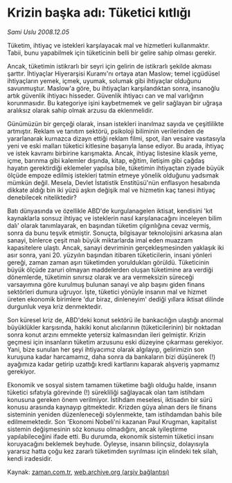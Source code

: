 # Krizin başka adı: Tüketici kıtlığı

*Sami Uslu 2008.12.05*

<tr><td class="metin" colspan="2" style="padding-top: 20px; padding-left: 5px; ">Tüketim, ihtiyaç ve istekleri karşılayacak mal ve hizmetleri kullanmaktır. Tabii, bunu yapabilmek için tüketicinin belli bir gelire sahip olması gerekir.</td></tr><tr><td class="metin" colspan="2" style="padding-top: 20px; padding-left: 5px; "><p> Ancak, tüketimin istikrarlı bir seyri için gelirin de istikrarlı şekilde akması şarttır. İhtiyaçlar Hiyerarşisi Kuramı'nı ortaya atan Maslow; temel içgüdüsel ihtiyaçların yemek, içmek, uyumak, solumak gibi ihtiyaçlar olduğunu savunmuştur. Maslow'a göre, bu ihtiyaçları karşılandıktan sonra, insanoğlu artık güvenlik ihtiyacı hisseder. Güvenlik ihtiyacı can ve mal varlığının korunmasıdır. Bu kategoriye işini kaybetmemek ve gelir sağlayan bir uğraşa aralıksız olarak sahip olmak arzusu da eklenmelidir. 
<p> Günümüzün bir gerçeği olarak, insan istekleri inanılmaz sayıda ve çeşitlilikte artmıştır. Reklam ve tanıtım sektörü, psikoloji biliminin verilerinden de yararlanarak kurnazca dizayn ettiği reklam filmi, spot, ilan vesaire vasıtasıyla yeni ve eski malları tüketici kitlesine başarıyla lanse ediyor. Bu arada, ihtiyaç ve istek kavramı birbirine karışmakta. Ancak, ihtiyaç listesine klasik yeme, içme, barınma gibi kalemler dışında, kitap, eğitim, iletişim gibi çağdaş hayatın gerektirdiği eklemeler yapılsa bile, tüketimin ihtiyaçtan ziyade büyük ölçüde empoze edilmiş istekleri tatmin etmeye yönelik olduğunu yadsımak mümkün değil. Mesela, Devlet İstatistik Enstitüsü'nün enflasyon hesabında dikkate aldığı bin iki yüzü aşkın değişik mal ve hizmetin kaç tanesi ihtiyaç denebilecek niteliktedir? 
<p> Batı dünyasında ve özellikle ABD'de kurgulanagelen iktisat, kendisini 'kıt kaynaklarla sonsuz ihtiyaç ve isteklerin nasıl karşılanacağını inceleyen bilim dalı' olarak tanımlayarak, en başından tüketim çılgınlığına cevaz vermiş, sonra da bunu teşvik etmiştir. Sonuçta, bilgisayar teknolojisini arkasına alan sanayi, binlerce çeşit malı büyük miktarlarda imal eden muazzam kapasitelere ulaştı. Ancak, sanayi devriminin gerçekleşmesinden yaklaşık iki asır sonra, yani 20. yüzyılın başından itibaren tüketicilerin, insani yönleri gereği, zaman zaman aşırı tüketimden yoruldukları görüldü. Tüketicinin büyük ölçüde zaruri olmayan maddelerden oluşan tüketimine ara verdiği dönemlerde, tüketimin sınırsız olarak ve ara vermeksizin süreceği varsayımına göre kurulmuş bulunan sanayi ve alıp başını giden finans sektörleri dumura uğruyor. İşte, tüketici yönüyle insanın mal ve hizmet üreten ekonomik birimlere 'dur biraz, dinleneyim' dediği yıllara iktisat dilinde durgunluk veya kriz denmektedir. 
<p>Son küresel kriz de, ABD'deki konut sektörü ile bankacılığın ulaştığı anormal büyüklükler karşısında, hakiki konut alıcılarının (tüketicilerinin) bir noktadan sonra konut arzını emmekte yetersiz kalmasından ileri gelmiştir. Krizin geçmesi için insanların tüketim arzusunu eski düzeyine çıkarması gerekiyor. Yani, bize sunulan her şeyi ihtiyacımız olarak algılayıp, gelirimizin son kuruşuna kadar harcamamız, daha sonra da bankaların bizi düşünerek (!) ayağımıza kadar getirip uzattığı kredi kartlarını kaparak alışveriş yapmamız gerekiyor.
<p> Ekonomik ve sosyal sistem tamamen tüketime bağlı olduğu halde, insanın tüketici sıfatıyla görevinde (!) sürekliliği sağlayacak olan tam istihdam konusuna gereken önem verilmiyor. İstihdam meselesi, iktisadın bir sürü konusu arasında kaynayıp gitmektedir. Krizden güya alınan ders ile finans sisteminin yeniden düzenleneceği söylenmekte, tam istihdamdan bahis bile edilmemektedir. Son 'Ekonomi Nobeli'ni kazanan Paul Krugman, kapitalist sistemin değişmesinin söz konusu olmadığını, ancak iyileştirme yapılabileceğini ifade etti. Bu durumda, ekonomik sistemin tüketici insanı koruyacağını beklemek beyhude. Öyleyse, insanın bilinçsiz, dolayısıyla yararsız hatta çoğu kez zararlı tüketimden sıyrılması için elindeki tek silah, kendi iradesidir.<br/></p></p></p></p></p></td></tr>

Kaynak: [zaman.com.tr](http://zaman.com.tr/yazar.do?yazino=767435), [web.archive.org (arşiv bağlantısı)](http://web.archive.org/web/20100423220703/http://www.zaman.com.tr:80/yazar.do?yazino=767435)
